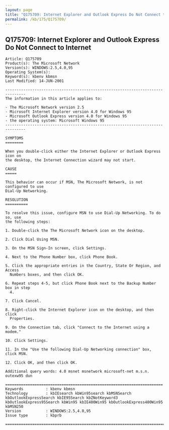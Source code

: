```yaml
---
layout: page
title: "Q175709: Internet Explorer and Outlook Express Do Not Connect to Internet"
permalink: /kb/175/Q175709/
---
```


## Q175709: Internet Explorer and Outlook Express Do Not Connect to Internet

	Article: Q175709
	Product(s): The Microsoft Network
	Version(s): WINDOWS:2.5,4.0,95
	Operating System(s): 
	Keyword(s): kbenv kbmsn
	Last Modified: 14-JUN-2001
	
	-------------------------------------------------------------------------------
	The information in this article applies to:
	
	- The Microsoft Network version 2.5 
	- Microsoft Internet Explorer version 4.0 for Windows 95 
	- Microsoft Outlook Express version 4.0 for Windows 95 
	- the operating system: Microsoft Windows 95 
	-------------------------------------------------------------------------------
	
	SYMPTOMS
	========
	
	When you double-click either the Internet Explorer or Outlook Express icon on
	the desktop, the Internet Connection wizard may not start.
	
	CAUSE
	=====
	
	This behavior can occur if MSN, The Microsoft Network, is not configured to use
	Dial-Up Networking.
	
	RESOLUTION
	==========
	
	To resolve this issue, configure MSN to use Dial-Up Networking. To do so, use
	the following steps:
	
	1. Double-click the The Microsoft Network icon on the desktop.
	
	2. Click Dial Using MSN.
	
	3. On the MSN Sign-In screen, click Settings.
	
	4. Next to the Phone Number box, click Phone Book.
	
	5. Click the appropriate entries in the Country, State Or Region, and Access
	  Numbers boxes, and then click OK.
	
	6. Repeat steps 4-5, but click Phone Book next to the Backup Number box in step
	  4.
	
	7. Click Cancel.
	
	8. Right-click the Internet Explorer icon on the desktop, and then click
	  Properties.
	
	9. On the Connection tab, click "Connect to the Internet using a modem."
	
	10. Click Settings.
	
	11. In the "Use the following Dial-Up Networking connection" box, click MSN.
	
	12. Click OK, and then click OK.
	
	Additional query words: 4.0 msnet msnetwork microsoft-net m.s.n. outexw95 dun
	
	======================================================================
	Keywords          : kbenv kbmsn 
	Technology        : kbIEsearch kbWin95search kbMSNSearch kbOutlookExpressSearch kbIE95Search kbZNotKeyword3 kbOutlookExpress95Search kbWin95 kbIE400Win95 kbOutlookExpress400Win95 kbMSN250
	Version           : WINDOWS:2.5,4.0,95
	Issue type        : kbprb
	
	=============================================================================
	
